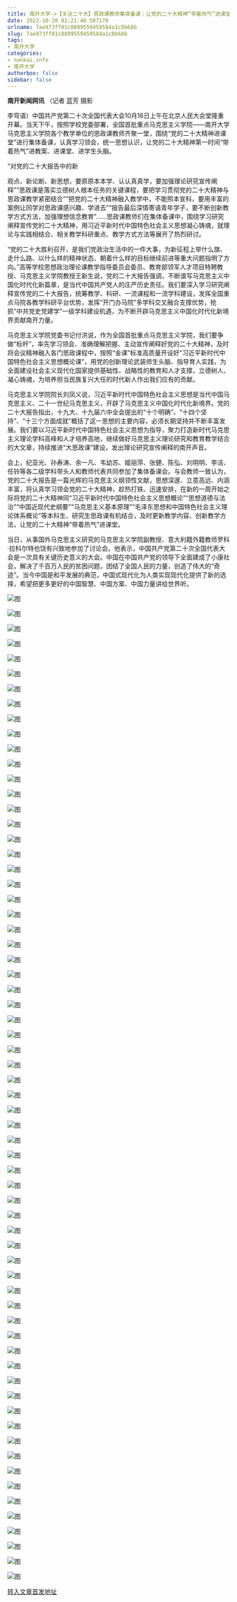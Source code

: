 ```yaml
---
title: 南开大学->【关注二十大】思政课教师集体备课：让党的二十大精神“带着热气”进课堂 | nankai.info
date: 2022-10-20 01:21:40.587170
urlname: 7ae973ff01c8899559459584a1c0b68b
slug: 7ae973ff01c8899559459584a1c0b68b
tags: 
- 南开大学
categories:
- nankai.info
- 南开大学
authorbox: false
sidebar: false
---
```

**南开新闻网讯** （记者 蓝芳 摄影

李穹语）中国共产党第二十次全国代表大会10月16日上午在北京人民大会堂隆重开幕。当天下午，按照学校党委部署，全国首批重点马克思主义学院——南开大学马克思主义学院各个教学单位的思政课教师齐聚一堂，围绕“党的二十大精神进课堂”进行集体备课，认真学习领会，统一思想认识，让党的二十大精神第一时间“带着热气”进教案、进课堂、进学生头脑。

“对党的二十大报告中的新
<!--more-->
观点、新论断、新思想，要原原本本学、认认真真学，要加强理论研究宣传阐释”“思政课是落实立德树人根本任务的关键课程，要把学习贯彻党的二十大精神与思政课教学紧密结合”“把党的二十大精神融入教学中，不能照本宣科，要用丰富的案例让同学对思政课感兴趣、学进去”“报告最后深情寄语青年学子，要不断创新教学方式方法，加强理想信念教育”……思政课教师们在集体备课中，围绕学习研究阐释宣传党的二十大精神，用习近平新时代中国特色社会主义思想凝心铸魂，就理论与实践相结合、相关教学科研重点、教学方式方法等展开了热烈研讨。

“党的二十大胜利召开，是我们党政治生活中的一件大事，为新征程上举什么旗、走什么路、以什么样的精神状态、朝着什么样的目标继续前进等重大问题指明了方向。”高等学校思想政治理论课教学指导委员会委员、教育部领军人才项目特聘教授、马克思主义学院教授王新生说，党的二十大报告强调，不断谱写马克思主义中国化时代化新篇章，是当代中国共产党人的庄严历史责任。我们要深入学习研究阐释宣传党的二十大报告，统筹教学、科研、一流课程和一流学科建设，发挥全国重点马院各教学科研平台优势，发挥“开门办马院”多学科交叉融合支撑优势，抢抓“中共党史党建学”一级学科建设机遇，为不断开辟马克思主义中国化时代化新境界贡献南开力量。

马克思主义学院党委书记付洪说，作为全国首批重点马克思主义学院，我们要争做“标杆”，率先学习领会、准确理解把握、主动宣传阐释好党的二十大精神，及时将会议精神融入各门思政课程中，按照“金课”标准高质量开设好“习近平新时代中国特色社会主义思想概论课”，用党的创新理论武装师生头脑、指导育人实践，为全面建设社会主义现代化国家提供基础性、战略性的教育和人才支撑，立德树人、凝心铸魂，为培养担当民族复兴大任的时代新人作出我们应有的贡献。

马克思主义学院院长刘凤义说，习近平新时代中国特色社会主义思想是当代中国马克思主义、二十一世纪马克思主义，开辟了马克思主义中国化时代化新境界。党的二十大报告指出，十九大、十九届六中全会提出的“十个明确”、“十四个坚持”、“十三个方面成就”概括了这一思想的主要内容，必须长期坚持并不断丰富发展。我们要以习近平新时代中国特色社会主义思想为指导，聚力打造新时代马克思主义理论学科高峰和人才培养高地，继续做好马克思主义理论研究和教育教学结合的大文章，持续推进“大思政课”建设，发出理论研究宣传阐释的南开声音。

会上，纪亚光、孙寿涛、余一凡、韦幼苏、姬丽萍、张健、陈弘、刘明明、李洁、任铃等各二级学科带头人和教师代表共同参加了集体备课会。与会教师一致认为，党的二十大报告是一篇光辉的马克思主义纲领性文献，思想深邃、立意高远、内涵丰富，将认真学习领会党的二十大精神，趁热打铁、迅速安排，在新的一周开始之际将党的二十大精神同“习近平新时代中国特色社会主义思想概论”“思想道德与法治”“中国近现代史纲要”“马克思主义基本原理”“毛泽东思想和中国特色社会主义理论体系概论”等本科生、研究生思政课有机结合，及时更新教学内容、创新教学方法，让党的二十大精神“带着热气”进课堂。

当日，从事国外马克思主义研究的马克思主义学院副教授、意大利籍外籍教师罗科·拉科尔特也饶有兴致地参加了讨论会。他表示，中国共产党第二十次全国代表大会是一次具有关键历史意义的大会。中国在中国共产党的领导下全面建成了小康社会，解决了千百万人民的贫困问题，团结了全国人民的力量，创造了伟大的“奇迹”。当今中国是和平发展的典范，中国式现代化为人类实现现代化提供了新的选择，希望把更多更好的中国智慧、中国方案、中国力量讲给世界听。

![图](http://news.nankai.edu.cn/ywsd/system/2022/10/18/g)

![图](http://news.nankai.edu.cn/ywsd/system/2022/10/18/p)

![图](http://news.nankai.edu.cn/ywsd/system/2022/10/18/j)

![图](http://news.nankai.edu.cn/ywsd/system/2022/10/18/)

![图](http://news.nankai.edu.cn/ywsd/system/2022/10/18/0)

![图](http://news.nankai.edu.cn/ywsd/system/2022/10/18/c)

![图](http://news.nankai.edu.cn/ywsd/system/2022/10/18/f)

![图](http://news.nankai.edu.cn/ywsd/system/2022/10/18/f)

![图](http://news.nankai.edu.cn/ywsd/system/2022/10/18/f)

![图](http://news.nankai.edu.cn/ywsd/system/2022/10/18/5)

![图](http://news.nankai.edu.cn/ywsd/system/2022/10/18/b)

![图](http://news.nankai.edu.cn/ywsd/system/2022/10/18/3)

![图](http://news.nankai.edu.cn/ywsd/system/2022/10/18/_)

![图](http://news.nankai.edu.cn/ywsd/system/2022/10/18/3)

![图](http://news.nankai.edu.cn/ywsd/system/2022/10/18/2)

![图](http://news.nankai.edu.cn/ywsd/system/2022/10/18/5)

![图](http://news.nankai.edu.cn/ywsd/system/2022/10/18/8)

![图](http://news.nankai.edu.cn/ywsd/system/2022/10/18/4)

![图](http://news.nankai.edu.cn/ywsd/system/2022/10/18/0)

![图](http://news.nankai.edu.cn/ywsd/system/2022/10/18/0)

![图](http://news.nankai.edu.cn/ywsd/system/2022/10/18/0)

![图](http://news.nankai.edu.cn/ywsd/system/2022/10/18/3)

![图](http://news.nankai.edu.cn/ywsd/system/2022/10/18/0)

![图](http://news.nankai.edu.cn/ywsd/system/2022/10/18/0)

![图](http://news.nankai.edu.cn/)

![图](http://news.nankai.edu.cn/ywsd/system/2022/10/18/5)

![图](http://news.nankai.edu.cn/ywsd/system/2022/10/18/8)

![图](http://news.nankai.edu.cn/ywsd/system/2022/10/18/4)

![图](http://news.nankai.edu.cn/)

![图](http://news.nankai.edu.cn/ywsd/system/2022/10/18/0)

![图](http://news.nankai.edu.cn/ywsd/system/2022/10/18/0)

![图](http://news.nankai.edu.cn/ywsd/system/2022/10/18/0)

![图](http://news.nankai.edu.cn/)

![图](http://news.nankai.edu.cn/ywsd/system/2022/10/18/3)

![图](http://news.nankai.edu.cn/ywsd/system/2022/10/18/0)

![图](http://news.nankai.edu.cn/ywsd/system/2022/10/18/0)

![图](http://news.nankai.edu.cn/)

![图](http://news.nankai.edu.cn/ywsd/system/2022/10/18/c)

![图](http://news.nankai.edu.cn/ywsd/system/2022/10/18/i)

![图](http://news.nankai.edu.cn/ywsd/system/2022/10/18/p)

![图](http://news.nankai.edu.cn/)

![图](http://news.nankai.edu.cn/ywsd/system/2022/10/18/n)

![图](http://news.nankai.edu.cn/ywsd/system/2022/10/18/c)

![图](http://news.nankai.edu.cn/ywsd/system/2022/10/18/)

![图](http://news.nankai.edu.cn/ywsd/system/2022/10/18/u)

![图](http://news.nankai.edu.cn/ywsd/system/2022/10/18/d)

![图](http://news.nankai.edu.cn/ywsd/system/2022/10/18/e)

![图](http://news.nankai.edu.cn/ywsd/system/2022/10/18/)

![图](http://news.nankai.edu.cn/ywsd/system/2022/10/18/i)

![图](http://news.nankai.edu.cn/ywsd/system/2022/10/18/a)

![图](http://news.nankai.edu.cn/ywsd/system/2022/10/18/k)

![图](http://news.nankai.edu.cn/ywsd/system/2022/10/18/n)

![图](http://news.nankai.edu.cn/ywsd/system/2022/10/18/a)

![图](http://news.nankai.edu.cn/ywsd/system/2022/10/18/n)

![图](http://news.nankai.edu.cn/ywsd/system/2022/10/18/)

![图](http://news.nankai.edu.cn/ywsd/system/2022/10/18/s)

![图](http://news.nankai.edu.cn/ywsd/system/2022/10/18/w)

![图](http://news.nankai.edu.cn/ywsd/system/2022/10/18/e)

![图](http://news.nankai.edu.cn/ywsd/system/2022/10/18/n)

![图](http://news.nankai.edu.cn/)

![图](http://news.nankai.edu.cn/)

![图](http://news.nankai.edu.cn/ywsd/system/2022/10/18/:)

![图](http://news.nankai.edu.cn/ywsd/system/2022/10/18/p)

![图](http://news.nankai.edu.cn/ywsd/system/2022/10/18/t)

![图](http://news.nankai.edu.cn/ywsd/system/2022/10/18/t)

![图](http://news.nankai.edu.cn/ywsd/system/2022/10/18/h)

[转入文章首发地址](http://news.nankai.edu.cn/ywsd/system/2022/10/18/030053198.shtml)